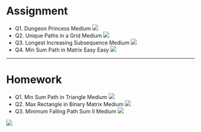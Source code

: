 # Assignment
 

- Q1. Dungeon Princess Medium [![](https://img.shields.io/badge/-MEDIUM-yellow)]()
- Q2. Unique Paths in a Grid Medium [![](https://img.shields.io/badge/-MEDIUM-yellow)]()
- Q3. Longest Increasing Subsequence Medium [![](https://img.shields.io/badge/-MEDIUM-yellow)]()
- Q4. Min Sum Path in Matrix Easy Easy [![](https://img.shields.io/badge/-EASY-green)]()

*** 

# Homework
 
- Q1. Min Sum Path in Triangle Medium [![](https://img.shields.io/badge/-MEDIUM-yellow)]()
- Q2. Max Rectangle in Binary Matrix Medium [![](https://img.shields.io/badge/-MEDIUM-yellow)]()
- Q3. Minimum Falling Path Sum II Medium [![](https://img.shields.io/badge/-MEDIUM-yellow)]()

[![](https://img.shields.io/badge/github-blue?style=for-the-badge)](https://github.com/pashmash372)
